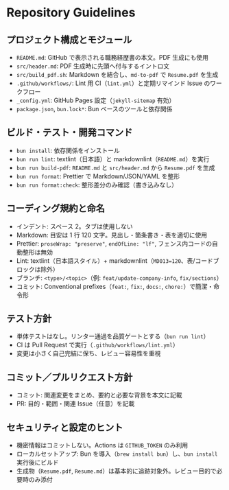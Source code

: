 # Repository Guidelines

## プロジェクト構成とモジュール

- `README.md`: GitHub で表示される職務経歴書の本文。PDF 生成にも使用
- `src/header.md`: PDF 生成時に先頭へ付与するイントロ文
- `src/build_pdf.sh`: Markdown を結合し、`md-to-pdf` で `Resume.pdf` を生成
- `.github/workflows/`: Lint 用 CI（`lint.yml`）と定期リマインド Issue のワークフロー
- `_config.yml`: GitHub Pages 設定（`jekyll-sitemap` 有効）
- `package.json`, `bun.lock*`: Bun ベースのツールと依存関係

## ビルド・テスト・開発コマンド

- `bun install`: 依存関係をインストール
- `bun run lint`: textlint（日本語）と markdownlint（`README.md`）を実行
- `bun run build-pdf`: `README.md` と `src/header.md` から `Resume.pdf` を生成
- `bun run format`: Prettier で Markdown/JSON/YAML を整形
- `bun run format:check`: 整形差分のみ確認（書き込みなし）

## コーディング規約と命名

- インデント: スペース 2。タブは使用しない
- Markdown: 目安は 1 行 120 文字。見出し・箇条書き・表を適切に使用
- Prettier: `proseWrap: "preserve"`, `endOfLine: "lf"`, フェンス内コードの自動整形は無効
- Lint: textlint（日本語スタイル）+ markdownlint（`MD013=120`、表/コードブロックは除外）
- ブランチ: `<type>/<topic>`（例: `feat/update-company-info`, `fix/sections`）
- コミット: Conventional prefixes（`feat:`, `fix:`, `docs:`, `chore:`）で簡潔・命令形

## テスト方針

- 単体テストはなし。リンター通過を品質ゲートとする（`bun run lint`）
- CI は Pull Request で実行（`.github/workflows/lint.yml`）
- 変更は小さく自己完結に保ち、レビュー容易性を重視

## コミット／プルリクエスト方針

- コミット: 関連変更をまとめ、要約と必要な背景を本文に記載
- PR: 目的・範囲・関連 Issue（任意）を記載

## セキュリティと設定のヒント

- 機密情報はコミットしない。Actions は `GITHUB_TOKEN` のみ利用
- ローカルセットアップ: Bun を導入（`brew install bun`）し、`bun install` 実行後にビルド
- 生成物（`Resume.pdf`, `Resume.md`）は基本的に追跡対象外。レビュー目的で必要時のみ添付
